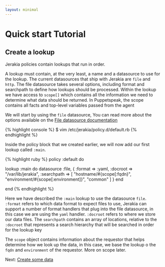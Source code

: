 ```yaml
---
layout: minimal
---
```


# Quick start Tutorial

## Create a lookup

Jerakia policies contain lookups that run in order.

A lookup must contain, at the very least, a name and a datasource to use for the lookup. The current datasources that ship with Jerakia are  `file` and `http`. The file datasource takes several options, including format and searchpath to define how lookups should be processed. Within the lookup we have access to `scope[]` which contains all the information we need to determine what data should be returned. In Puppetspeak, the scope contains all facts and top-level variables passed from the agent 

We will start by using the `file` datasource, You can read more about the options available on the [File datasource documentation](/datasources/file)


{% highlight console %}
$ vim /etc/jerakia/policy.d/default.rb
{% endhighlight %}


Inside the policy block that we created earlier, we will now add our first lookup called `:main`.
  

{% highlight ruby %}
policy :default do

  lookup :main do
    datasource :file, {
      :format => :yaml,
      :docroot => "/var/lib/jerakia",
      :searchpath => [
        "hostname/#{scope[:fqdn}",
        "environment/#{scope[:environment]}",
        "common"
      ]
    }
  end

end
{% endhighlight %}

Here we have described the `:main` lookup to use the datasource `file`.  `:format` refers to which data format to expect files to use, Jerakia can support a number of format handlers that plug into the file datasource, in this case we are using the `yaml` handler.  `:docroot` refers to where we store our data files.  The `searchpath` contains an array of locations, relative to the `:docroot` that represents a search hierarchy that will be searched in order for the lookup key  

The `scope` object contains information about the requestor that helps determine how we look up the data, in this case, we base the lookup o the `fqdn` and `environment` of the requestor.  More on scope later.


Next: [Create some data](/tutorial/data)
